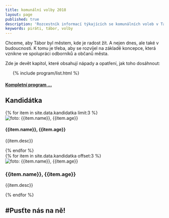```yaml
---
title: komunální volby 2018
layout: page
published: true
description: 'Rozcestník informací týkajících se komunálních voleb v Táboře'
keywords: piráti, tábor, volby
---
```


Chceme, aby Tábor byl městem, kde je radost žít.
A nejen dnes, ale také v budoucnosti.
K tomu je třeba, aby se rozvíjel na základě koncepce, která vznikne ve spolupráci odborníků a občanů města.

Zde je devět kapitol, které obsahují nápady a opatření, jak toho dosáhnout:

<ol>
  {% include program/list.html %}
</ol>

#### [Kompletní program ...](program/)

<a name="kandidatka"></a>
## Kandidátka

<div class="row">
  {% for item in site.data.kandidatka limit:3 %}
    <div class="kandidatka col-sm-12 col-md-4">
      <img src="{{item.img}}" alt="foto: {{item.name}}, {{item.age}}" />
      <div class="text">
        <h4>{{item.name}}, {{item.age}}</h4>
        <p>{{item.desc}}</p>
      </div>
    </div>
  {% endfor %}
</div>

<div class="row">
  {% for item in site.data.kandidatka offset:3 %}
    <div class="kandidatka col-sm-6 col-md-3">
      <img src="{{item.img}}" alt="foto: {{item.name}}, {{item.age}}" />
      <div class="textsm">
        <h3>{{item.name}}, {{item.age}}</h3>
        <p>{{item.desc}}</p>
      </div>
    </div>
  {% endfor %}
</div>

## #Pusťte nás na ně!
